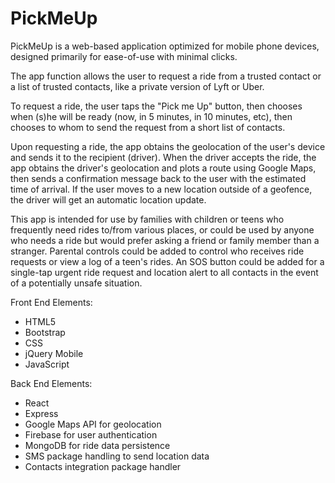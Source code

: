 <h1>PickMeUp</h1>

PickMeUp is a web-based application optimized for mobile phone devices, designed primarily for ease-of-use with minimal clicks.

The app function allows the user to request a ride from a trusted contact or a list of trusted contacts, like a private version of Lyft or Uber. 

To request a ride, the user taps the "Pick me Up" button, then chooses when (s)he will be ready (now, in 5 minutes, in 10 minutes, etc), then chooses to whom to send the request from a short list of contacts.

Upon requesting a ride, the app obtains the geolocation of the user's device and sends it to the recipient (driver).  When the driver accepts the ride, the app obtains the driver's geolocation and plots a route using Google Maps, then sends a confirmation message back to the user with the estimated time of arrival.  If the user moves to a new location outside of a geofence, the driver will get an automatic location update.

This app is intended for use by families with children or teens who frequently need rides to/from various places, or could be used by anyone who needs a ride but would prefer asking a friend or family member than a stranger.  Parental controls could be added to control who receives ride requests or view a log of a teen's rides.  An SOS button could be added for a single-tap urgent ride request and location alert to all contacts in the event of a potentially unsafe situation.

Front End Elements:
<ul>
<li>HTML5</li>
<li>Bootstrap</li>
<li>CSS</li>
<li>jQuery Mobile</li>
<li>JavaScript</li>
</ul>

Back End Elements:
<ul>
<li>React</li>
<li>Express</li>
<li>Google Maps API for geolocation</li>
<li>Firebase for user authentication</li>
<li>MongoDB for ride data persistence</li>
<li>SMS package handling to send location data</li>
<li>Contacts integration package handler</li>
</ul>
